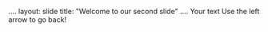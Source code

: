 ....
layout: slide
title: "Welcome to our second slide"
....
Your text
Use the left arrow to go back!
